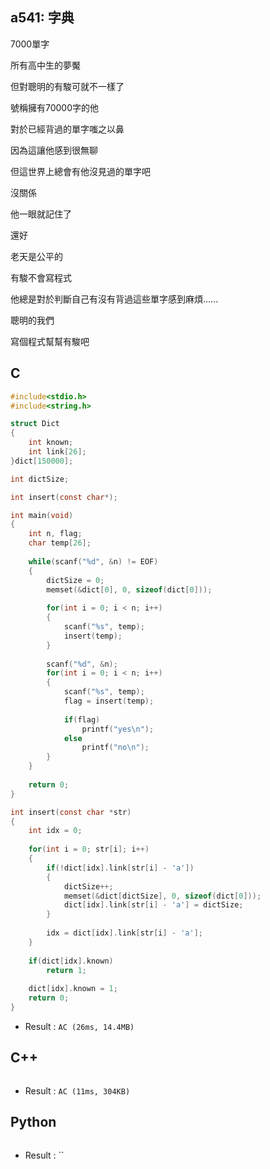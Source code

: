 ## a541: 字典
 7000單字

所有高中生的夢魘

但對聰明的有駿可就不一樣了

號稱擁有70000字的他 

對於已經背過的單字嗤之以鼻

因為這讓他感到很無聊

但這世界上總會有他沒見過的單字吧

沒關係

他一眼就記住了 

 

還好

老天是公平的

有駿不會寫程式

他總是對於判斷自己有沒有背過這些單字感到麻煩...... 

 

聰明的我們

寫個程式幫幫有駿吧 

## C
```C
#include<stdio.h>
#include<string.h>

struct Dict
{
	int known;
	int link[26];
}dict[150000];

int dictSize;

int insert(const char*);

int main(void)
{
	int n, flag;
	char temp[26];
	
	while(scanf("%d", &n) != EOF)
	{
		dictSize = 0;
		memset(&dict[0], 0, sizeof(dict[0]));
		
		for(int i = 0; i < n; i++)
		{
			scanf("%s", temp);
			insert(temp);
		}
		
		scanf("%d", &n);
		for(int i = 0; i < n; i++)
		{
			scanf("%s", temp);
			flag = insert(temp);
			
			if(flag)
				printf("yes\n");
			else
				printf("no\n");
		}
	}
	
	return 0;
}

int insert(const char *str)
{
	int idx = 0;
	
	for(int i = 0; str[i]; i++)
	{
		if(!dict[idx].link[str[i] - 'a'])
		{
			dictSize++;
			memset(&dict[dictSize], 0, sizeof(dict[0]));
			dict[idx].link[str[i] - 'a'] = dictSize;
		}
		
		idx = dict[idx].link[str[i] - 'a'];
	}
	
	if(dict[idx].known)
		return 1;
	
	dict[idx].known = 1;
	return 0;
}
```
 * Result : `AC (26ms, 14.4MB)`

## C++
```C++

```
 * Result : `AC (11ms, 304KB)`

## Python
```python

```
 * Result : ``
